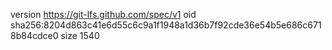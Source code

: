 version https://git-lfs.github.com/spec/v1
oid sha256:8204d863c41e6d55c6c9a1f1948a1d36b7f92cde36e54b5e686c6718b84cdce0
size 1540
